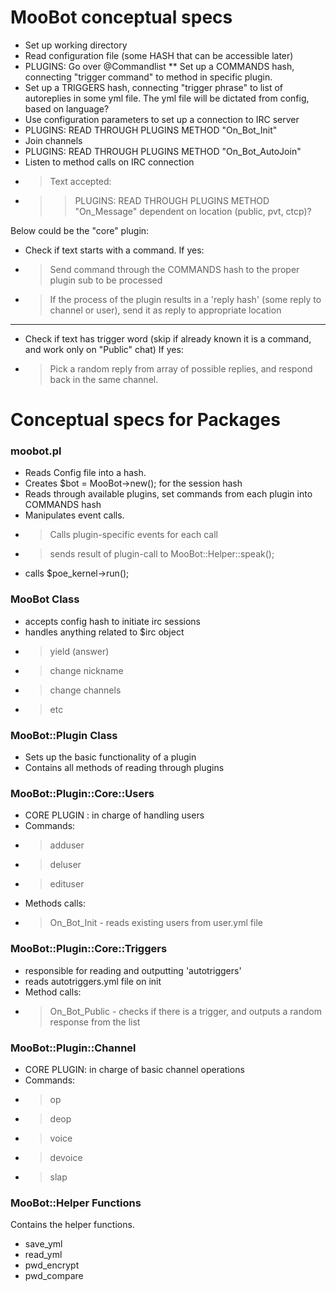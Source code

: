 # MooBot conceptual specs #

* Set up working directory
* Read configuration file (some HASH that can be accessible later)
* PLUGINS: Go over @Commandlist
** Set up a COMMANDS hash, connecting "trigger command" to method in specific plugin.
* Set up a TRIGGERS hash, connecting "trigger phrase" to list of autoreplies in some yml file. The yml file will be dictated from config, based on language?
* Use configuration parameters to set up a connection to IRC server
* PLUGINS: READ THROUGH PLUGINS METHOD "On_Bot_Init"
* Join channels
* PLUGINS: READ THROUGH PLUGINS METHOD "On_Bot_AutoJoin"
* Listen to method calls on IRC connection
* > Text accepted:
* >> PLUGINS: READ THROUGH PLUGINS METHOD "On_Message" dependent on location (public, pvt, ctcp)?

Below could be the "core" plugin:
* Check if text starts with a command. If yes:
* > Send command through the COMMANDS hash to the proper plugin sub to be processed
* > If the process of the plugin results in a 'reply hash' (some reply to channel or user), send it as reply to appropriate location
---
* Check if text has trigger word (skip if already known it is a command, and work only on "Public" chat) If yes:
* > Pick a random reply from array of possible replies, and respond back in the same channel.

# Conceptual specs for Packages #
### moobot.pl ###
- Reads Config file into a hash.
- Creates $bot = MooBot->new(); for the session hash
- Reads through available plugins, set commands from each plugin into COMMANDS hash
- Manipulates event calls.
- > Calls plugin-specific events for each call
- > sends result of plugin-call to MooBot::Helper::speak();
- calls $poe_kernel->run();

### MooBot Class ###
- accepts config hash to initiate irc sessions
- handles anything related to $irc object
- > yield (answer)
- > change nickname
- > change channels
- > etc

### MooBot::Plugin Class ##
* Sets up the basic functionality of a plugin
* Contains all methods of reading through plugins

### MooBot::Plugin::Core::Users ###
* CORE PLUGIN : in charge of handling users
* Commands:
* > adduser
* > deluser
* > edituser
* Methods calls:
* > On_Bot_Init - reads existing users from user.yml file

### MooBot::Plugin::Core::Triggers ##
* responsible for reading and outputting 'autotriggers'
* reads autotriggers.yml file on init
* Method calls:
* > On_Bot_Public - checks if there is a trigger, and outputs a random response from the list

### MooBot::Plugin::Channel ###
* CORE PLUGIN: in charge of basic channel operations
* Commands:
* > op
* > deop
* > voice
* > devoice
* > slap

### MooBot::Helper Functions ##
Contains the helper functions.
* save_yml
* read_yml
* pwd_encrypt
* pwd_compare

